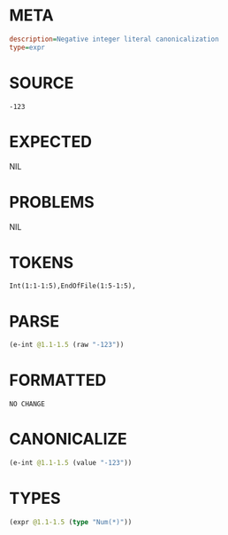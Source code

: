 # META
~~~ini
description=Negative integer literal canonicalization
type=expr
~~~
# SOURCE
~~~roc
-123
~~~
# EXPECTED
NIL
# PROBLEMS
NIL
# TOKENS
~~~zig
Int(1:1-1:5),EndOfFile(1:5-1:5),
~~~
# PARSE
~~~clojure
(e-int @1.1-1.5 (raw "-123"))
~~~
# FORMATTED
~~~roc
NO CHANGE
~~~
# CANONICALIZE
~~~clojure
(e-int @1.1-1.5 (value "-123"))
~~~
# TYPES
~~~clojure
(expr @1.1-1.5 (type "Num(*)"))
~~~
